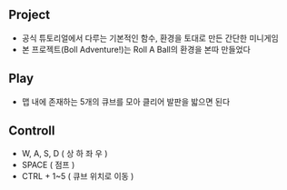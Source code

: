 ## Project
- 공식 튜토리얼에서 다루는 기본적인 함수, 환경을 토대로 만든 간단한 미니게임
- 본 프로젝트(Boll Adventure!)는 Roll A Ball의 환경을 본따 만들었다

## Play
- 맵 내에 존재하는 5개의 큐브를 모아 클리어 발판을 밟으면 된다

## Controll
- W, A, S, D ( 상 하 좌 우 )
- SPACE ( 점프 )
- CTRL + 1~5 ( 큐브 위치로 이동 )
